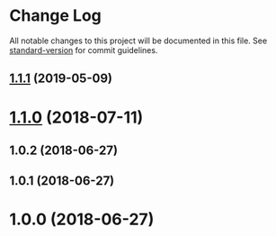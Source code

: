 # Change Log

All notable changes to this project will be documented in this file. See [standard-version](https://github.com/conventional-changelog/standard-version) for commit guidelines.

<a name="1.1.1"></a>
## [1.1.1](https://github.com/dimensi/vue-slide-toggle/compare/v1.1.0...v1.1.1) (2019-05-09)



<a name="1.1.0"></a>
# [1.1.0](https://github.com/dimensi/vue-slide-toggle/compare/v1.0.2...v1.1.0) (2018-07-11)



<a name="1.0.2"></a>
## 1.0.2 (2018-06-27)



<a name="1.0.1"></a>
## 1.0.1 (2018-06-27)



<a name="1.0.0"></a>
# 1.0.0 (2018-06-27)

